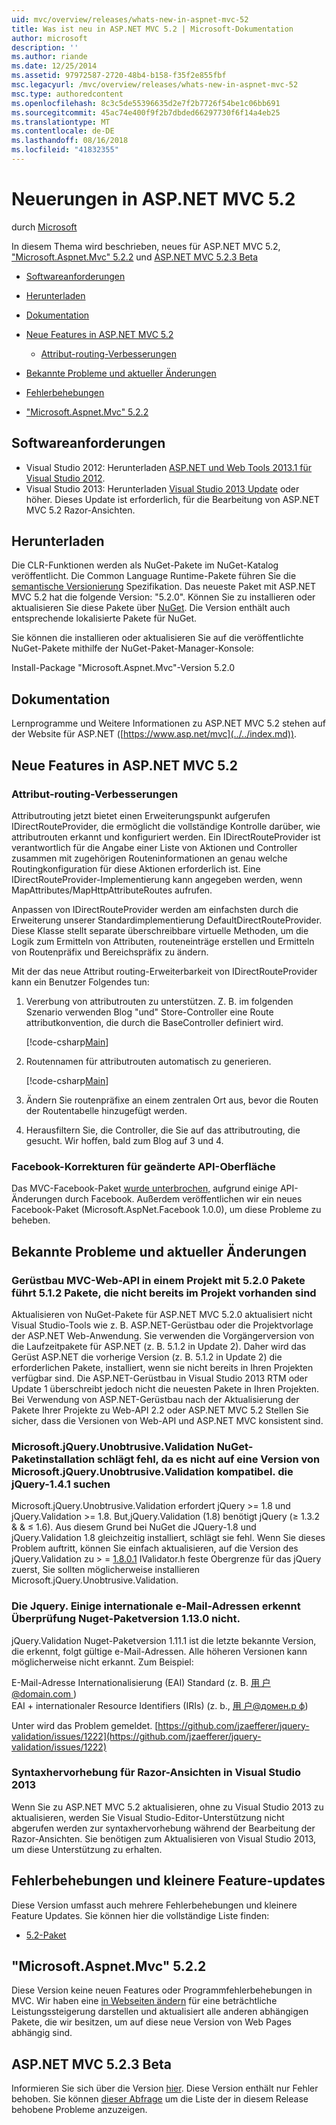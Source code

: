 ```yaml
---
uid: mvc/overview/releases/whats-new-in-aspnet-mvc-52
title: Was ist neu in ASP.NET MVC 5.2 | Microsoft-Dokumentation
author: microsoft
description: ''
ms.author: riande
ms.date: 12/25/2014
ms.assetid: 97972587-2720-48b4-b158-f35f2e855fbf
msc.legacyurl: /mvc/overview/releases/whats-new-in-aspnet-mvc-52
msc.type: authoredcontent
ms.openlocfilehash: 8c3c5de55396635d2e7f2b7726f54be1c06bb691
ms.sourcegitcommit: 45ac74e400f9f2b7dbded66297730f6f14a4eb25
ms.translationtype: MT
ms.contentlocale: de-DE
ms.lasthandoff: 08/16/2018
ms.locfileid: "41832355"
---
```

<a name="whats-new-in-aspnet-mvc-52"></a>Neuerungen in ASP.NET MVC 5.2
====================
durch [Microsoft](https://github.com/microsoft)

In diesem Thema wird beschrieben, neues für ASP.NET MVC 5.2, ["Microsoft.Aspnet.Mvc" 5.2.2](#52) und [ASP.NET MVC 5.2.3 Beta](#mvc523Beta)

- [Softwareanforderungen](#softRequire)
- [Herunterladen](#download)
- [Dokumentation](#documentation)
- [Neue Features in ASP.NET MVC 5.2](#new-features)

    - [Attribut-routing-Verbesserungen](#attributerouting)
- [Bekannte Probleme und aktueller Änderungen](#knownbreakingchanges)
- [Fehlerbehebungen](#bug-fixes)
- ["Microsoft.Aspnet.Mvc" 5.2.2](#52)

<a id="softRequire"></a>
## <a name="software-requirements"></a>Softwareanforderungen

- Visual Studio 2012: Herunterladen [ASP.NET und Web Tools 2013.1 für Visual Studio 2012](https://go.microsoft.com/fwlink/?LinkId=390062).
- Visual Studio 2013: Herunterladen [Visual Studio 2013 Update](https://go.microsoft.com/fwlink/?LinkId=390064) oder höher. Dieses Update ist erforderlich, für die Bearbeitung von ASP.NET MVC 5.2 Razor-Ansichten.

<a id="download"></a>
## <a name="download"></a>Herunterladen

Die CLR-Funktionen werden als NuGet-Pakete im NuGet-Katalog veröffentlicht. Die Common Language Runtime-Pakete führen Sie die [semantische Versionierung](http://semver.org/) Spezifikation. Das neueste Paket mit ASP.NET MVC 5.2 hat die folgende Version: "5.2.0". Können Sie zu installieren oder aktualisieren Sie diese Pakete über [NuGet](http://www.nuget.org/packages/Microsoft.AspNet.Mvc/). Die Version enthält auch entsprechende lokalisierte Pakete für NuGet.

Sie können die installieren oder aktualisieren Sie auf die veröffentlichte NuGet-Pakete mithilfe der NuGet-Paket-Manager-Konsole:

Install-Package "Microsoft.Aspnet.Mvc"-Version 5.2.0

<a id="documentation"></a>
## <a name="documentation"></a>Dokumentation

Lernprogramme und Weitere Informationen zu ASP.NET MVC 5.2 stehen auf der Website für ASP.NET ([https://www.asp.net/mvc](../../index.md)).

<a id="new-features"></a>
## <a name="new-features-in-aspnet-mvc-52"></a>Neue Features in ASP.NET MVC 5.2

<a id="attributerouting"></a>
### <a name="attribute-routing-improvements"></a>Attribut-routing-Verbesserungen

Attributrouting jetzt bietet einen Erweiterungspunkt aufgerufen IDirectRouteProvider, die ermöglicht die vollständige Kontrolle darüber, wie attributrouten erkannt und konfiguriert werden. Ein IDirectRouteProvider ist verantwortlich für die Angabe einer Liste von Aktionen und Controller zusammen mit zugehörigen Routeninformationen an genau welche Routingkonfiguration für diese Aktionen erforderlich ist. Eine IDirectRouteProvider-Implementierung kann angegeben werden, wenn MapAttributes/MapHttpAttributeRoutes aufrufen.

Anpassen von IDirectRouteProvider werden am einfachsten durch die Erweiterung unserer Standardimplementierung DefaultDirectRouteProvider. Diese Klasse stellt separate überschreibbare virtuelle Methoden, um die Logik zum Ermitteln von Attributen, routeneinträge erstellen und Ermitteln von Routenpräfix und Bereichspräfix zu ändern.

Mit der das neue Attribut routing-Erweiterbarkeit von IDirectRouteProvider kann ein Benutzer Folgendes tun:

1. Vererbung von attributrouten zu unterstützen. Z. B. im folgenden Szenario verwenden Blog "und" Store-Controller eine Route attributkonvention, die durch die BaseController definiert wird. 

    [!code-csharp[Main](whats-new-in-aspnet-mvc-52/samples/sample1.cs)]
2. Routennamen für attributrouten automatisch zu generieren. 

    [!code-csharp[Main](whats-new-in-aspnet-mvc-52/samples/sample2.cs)]
3. Ändern Sie routenpräfixe an einem zentralen Ort aus, bevor die Routen der Routentabelle hinzugefügt werden.
4. Herausfiltern Sie, die Controller, die Sie auf das attributrouting, die gesucht. Wir hoffen, bald zum Blog auf 3 und 4.

### <a name="facebook-fixes-for-changed-api-surface"></a>Facebook-Korrekturen für geänderte API-Oberfläche

Das MVC-Facebook-Paket [wurde unterbrochen,](https://aspnetwebstack.codeplex.com/workitem/list/advanced?keyword=&amp;status=All&amp;type=All&amp;priority=All&amp;release=v5.2%20RC&amp;assignedTo=All&amp;component=Facebook&amp;sortField=AssignedTo&amp;sortDirection=Ascending&amp;page=0&amp;reasonClosed=All) aufgrund einige API-Änderungen durch Facebook. Außerdem veröffentlichen wir ein neues Facebook-Paket (Microsoft.AspNet.Facebook 1.0.0), um diese Probleme zu beheben.

<a id="knownbreakingchanges"></a>
## <a name="known-issues-and-breaking-changes"></a>Bekannte Probleme und aktueller Änderungen

### <a name="scaffolding-mvcweb-api-into-a-project-with-520-packages-results-in-512-packages-for-ones-that-dont-already-exist-in-the-project"></a>Gerüstbau MVC-Web-API in einem Projekt mit 5.2.0 Pakete führt 5.1.2 Pakete, die nicht bereits im Projekt vorhanden sind

Aktualisieren von NuGet-Pakete für ASP.NET MVC 5.2.0 aktualisiert nicht Visual Studio-Tools wie z. B. ASP.NET-Gerüstbau oder die Projektvorlage der ASP.NET Web-Anwendung. Sie verwenden die Vorgängerversion von die Laufzeitpakete für ASP.NET (z. B. 5.1.2 in Update 2). Daher wird das Gerüst ASP.NET die vorherige Version (z. B. 5.1.2 in Update 2) die erforderlichen Pakete, installiert, wenn sie nicht bereits in Ihren Projekten verfügbar sind. Die ASP.NET-Gerüstbau in Visual Studio 2013 RTM oder Update 1 überschreibt jedoch nicht die neuesten Pakete in Ihren Projekten. Bei Verwendung von ASP.NET-Gerüstbau nach der Aktualisierung der Pakete Ihrer Projekte zu Web-API 2.2 oder ASP.NET MVC 5.2 Stellen Sie sicher, dass die Versionen von Web-API und ASP.NET MVC konsistent sind.

### <a name="microsoftjqueryunobtrusivevalidation-nuget-package-installation-fails-because-it-is-unable-to-find-a-version-of-microsoftjqueryunobtrusivevalidation-compatible-to-jquery-141"></a>Microsoft.jQuery.Unobtrusive.Validation NuGet-Paketinstallation schlägt fehl, da es nicht auf eine Version von Microsoft.jQuery.Unobtrusive.Validation kompatibel. die jQuery-1.4.1 suchen

Microsoft.jQuery.Unobtrusive.Validation erfordert jQuery &gt;= 1.8 und jQuery.Validation &gt;= 1.8. But,jQuery.Validation (1.8) benötigt jQuery (&#8805; 1.3.2 &amp; &amp; &#8804; 1.6). Aus diesem Grund bei NuGet die JQuery-1.8 und jQuery.Validation 1.8 gleichzeitig installiert, schlägt sie fehl. Wenn Sie dieses Problem auftritt, können Sie einfach aktualisieren, auf die Version des jQuery.Validation zu &gt; =  [1.8.0.1](https://www.nuget.org/packages/jQuery.Validation/1.8.0.1) IValidator.h feste Obergrenze für das jQuery zuerst, Sie sollten möglicherweise installieren Microsoft.jQuery.Unobtrusive.Validation.

### <a name="the-jqueryvalidation-nuget-package-version-1130-does-not-recognize-some-international-email-addresses"></a>Die Jquery. Einige internationale e-Mail-Adressen erkennt Überprüfung Nuget-Paketversion 1.13.0 nicht.

jQuery.Validation Nuget-Paketversion 1.11.1 ist die letzte bekannte Version, die erkennt, folgt gültige e-Mail-Adressen. Alle höheren Versionen kann möglicherweise nicht erkannt. Zum Beispiel:

E-Mail-Adresse Internationalisierung (EAI) Standard (z. B. [ &#29992; &#25143; @domain.com ](mailto:&#29992;&#25143;@domain.com))   
 EAI + internationaler Resource Identifiers (IRIs) (z. b., [ &#29992; &#25143;@&#1076;&#1086;&#1084;&#1077;&#1085;.&#1088; &#1092;](mailto:&#29992;&#25143;@&#1076;&#1086;&#1084;&#1077;&#1085;.&#1088;&#1092;))

Unter wird das Problem gemeldet. [https://github.com/jzaefferer/jquery-validation/issues/1222](https://github.com/jzaefferer/jquery-validation/issues/1222)

### <a name="syntax-highlighting-for-razor-views-in-visual-studio-2013"></a>Syntaxhervorhebung für Razor-Ansichten in Visual Studio 2013

Wenn Sie zu ASP.NET MVC 5.2 aktualisieren, ohne zu Visual Studio 2013 zu aktualisieren, werden Sie Visual Studio-Editor-Unterstützung nicht abgerufen werden zur syntaxhervorhebung während der Bearbeitung der Razor-Ansichten. Sie benötigen zum Aktualisieren von Visual Studio 2013, um diese Unterstützung zu erhalten.

<a id="bug-fixes"></a>
## <a name="bug-fixes-and-minor-feature-updates"></a>Fehlerbehebungen und kleinere Feature-updates

Diese Version umfasst auch mehrere Fehlerbehebungen und kleinere Feature Updates. Sie können hier die vollständige Liste finden:

- [5.2-Paket](https://aspnetwebstack.codeplex.com/workitem/list/advanced?keyword=&amp;status=Closed&amp;type=All&amp;priority=All&amp;release=v5.2%20RC&amp;assignedTo=All&amp;component=MVC&amp;sortField=AssignedTo&amp;sortDirection=Ascending&amp;page=0&amp;reasonClosed=Fixed)

<a id="52"></a>
## <a name="microsoftaspnetmvc-522"></a>"Microsoft.Aspnet.Mvc" 5.2.2

Diese Version keine neuen Features oder Programmfehlerbehebungen in MVC. Wir haben eine [in Webseiten ändern](https://blogs.msdn.com/b/webdev/archive/2014/07/28/announcing-the-beta-release-of-web-pages-3-2-1.aspx) für eine beträchtliche Leistungssteigerung darstellen und aktualisiert alle anderen abhängigen Pakete, die wir besitzen, um auf diese neue Version von Web Pages abhängig sind.

<a id="mvc523Beta"></a>
## <a name="aspnet-mvc-523-beta"></a>ASP.NET MVC 5.2.3 Beta

Informieren Sie sich über die Version [hier](https://blogs.msdn.com/b/webdev/archive/2014/12/17/asp-net-mvc-5-2-3-web-pages-5-2-3-and-web-api-5-2-3-beta-releases.aspx). Diese Version enthält nur Fehler behoben. Sie können [dieser Abfrage](https://aspnetwebstack.codeplex.com/workitem/list/advanced?keyword=&amp;status=Closed&amp;type=All&amp;priority=All&amp;release=v5.2.3%20Beta&amp;assignedTo=All&amp;component=MVC&amp;sortField=LastUpdatedDate&amp;sortDirection=Descending&amp;page=0&amp;reasonClosed=Fixed) um die Liste der in diesem Release behobene Probleme anzuzeigen.
